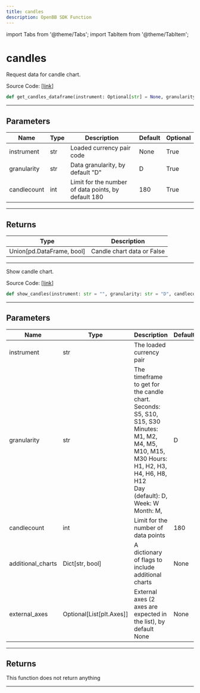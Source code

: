```yaml
---
title: candles
description: OpenBB SDK Function
---
```


import Tabs from '@theme/Tabs';
import TabItem from '@theme/TabItem';

# candles

<Tabs>
<TabItem value="model" label="Model" default>

Request data for candle chart.

Source Code: [[link](https://github.com/OpenBB-finance/OpenBBTerminal/tree/main/openbb_terminal/forex/oanda/oanda_model.py#L581)]

```python
def get_candles_dataframe(instrument: Optional[str] = None, granularity: str = "D", candlecount: int = 180) -> Union[pd.DataFrame, bool]
```
---
## Parameters

| Name | Type | Description | Default | Optional |
| ---- | ---- | ----------- | ------- | -------- |
| instrument | str | Loaded currency pair code | None | True |
| granularity | str | Data granularity, by default "D" | D | True |
| candlecount | int | Limit for the number of data points, by default 180 | 180 | True |

---
## Returns

| Type | Description |
| ---- | ----------- |
| Union[pd.DataFrame, bool] | Candle chart data or False |

---


</TabItem>
<TabItem value="view" label="View">

Show candle chart.

Source Code: [[link](https://github.com/OpenBB-finance/OpenBBTerminal/tree/main/openbb_terminal/forex/oanda/oanda_view.py#L294)]

```python
def show_candles(instrument: str = "", granularity: str = "D", candlecount: int = 180, additional_charts: Optional[Dict[str, bool]] = None, external_axes: Optional[List[matplotlib.axes._axes.Axes]] = None) -> None
```
---
## Parameters

| Name | Type | Description | Default | Optional |
| ---- | ---- | ----------- | ------- | -------- |
| instrument | str | The loaded currency pair |  | True |
| granularity | str | The timeframe to get for the candle chart. Seconds: S5, S10, S15, S30<br/>Minutes: M1, M2, M4, M5, M10, M15, M30 Hours: H1, H2, H3, H4, H6, H8, H12<br/>Day (default): D, Week: W Month: M, | D | True |
| candlecount | int | Limit for the number of data points | 180 | True |
| additional_charts | Dict[str, bool] | A dictionary of flags to include additional charts | None | True |
| external_axes | Optional[List[plt.Axes]] | External axes (2 axes are expected in the list), by default None | None | True |

---
## Returns

This function does not return anything

---


</TabItem>
</Tabs>